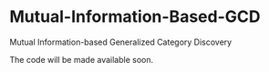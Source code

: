 # Mutual-Information-Based-GCD
Mutual Information-based Generalized Category Discovery


The code will be made available soon.
